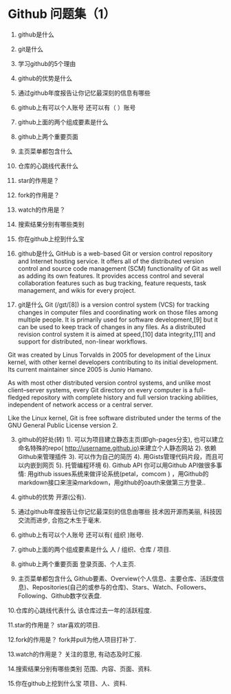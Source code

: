 # Github 问题集（1）
1. github是什么
2. git是什么
3. 学习github的5个理由
4. github的优势是什么
5. 通过github年度报告让你记忆最深刻的信息有哪些
6. github上有可以个人账号 还可以有（  ）账号
7. github上面的两个组成要素是什么
8. github上两个重要页面
9. 主页菜单都包含什么
10. 仓库的心跳线代表什么
11. star的作用是？
11. fork的作用是？
11. watch的作用是？
12. 搜索结果分别有哪些类别
13. 你在github上挖到什么宝
1. github是什么
GitHub is a web-based Git or version control repository and Internet hosting service. It offers all of the distributed version control and source code management (SCM) functionality of Git as well as adding its own features. It provides access control and several collaboration features such as bug tracking, feature requests, task management, and wikis for every project.

2. git是什么
Git (/ɡɪt/[8]) is a version control system (VCS) for tracking changes in computer files and coordinating work on those files among multiple people. It is primarily used for software development,[9] but it can be used to keep track of changes in any files. As a distributed revision control system it is aimed at speed,[10] data integrity,[11] and support for distributed, non-linear workflows.

Git was created by Linus Torvalds in 2005 for development of the Linux kernel, with other kernel developers contributing to its initial development. Its current maintainer since 2005 is Junio Hamano.

As with most other distributed version control systems, and unlike most client–server systems, every Git directory on every computer is a full-fledged repository with complete history and full version tracking abilities, independent of network access or a central server.

Like the Linux kernel, Git is free software distributed under the terms of the GNU General Public License version 2.

3. github的好处(转)
1).  可以为项目建立静态主页(即gh-pages分支), 也可以建立命名特殊的repo( http://username.github.io)来建立个人静态网站
2). 依赖Github来管理插件
3). 可以作为自己的简历 
4). 用Gists管理代码片段，而且可以内嵌到网页
5). 托管编程环境
6). Github API  你可以用Github API做很多事情: 用github issues系统来做评论系统(petal，comcom ) ，用Github的markdown接口来渲染markdown，用github的oauth来做第三方登录..

4. github的优势
开源(公有).

5. 通过github年度报告让你记忆最深刻的信息由哪些
技术因开源而美丽, 科技因交流而进步, 合抱之木生于毫末.

6. github上有可以个人账号 还可以有( 组织 )账号.

7. github上面的两个组成要素是什么
人 / 组织、仓库 / 项目.

8. github上两个重要页面
登录页面、个人主页.

9. 主页菜单都包含什么
Github要素、Overview(个人信息、主要仓库、活跃度信息)、Repositories(自己的或参与的仓库)、Stars、Watch、Followers、Following、Github数字仪表盘.

10.仓库的心跳线代表什么
该仓库过去一年的活跃程度.

11.star的作用是？
star喜欢的项目.

12.fork的作用是？
fork并pull为他人项目打补丁.

13.watch的作用是？
关注的意思, 有动态及时汇报.

14.搜索结果分别有哪些类别
范围、内容、页面、资料.

15.你在github上挖到什么宝
项目、人、资料. 
